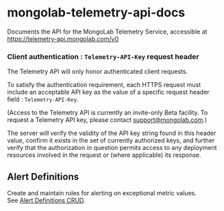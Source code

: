 # mongolab-telemetry-api-docs

Documents the API for the MongoLab Telemetry Service, 
accessible at https://telemetry-api.mongolab.com/v0


### Client authentication : `Telemetry-API-Key` request header

The Telemetry API will only honor authenticated client requests. 

To satisfy the authentication requirement, each HTTPS request must include an acceptable API key as the value of a specific request header field : `Telemetry-API-Key`.

(Access to the Telemetry API is currently an invite-only Beta facility.  To request a Telemetry API key, please contact [support@mongolab.com](mailto:support@mongolab.com).)

The server will verify the validity of the API key string found in this header value, confirm it exists in the set of currently authorized keys, and further verify that the authorization in question permits access to any deployment resources involved in the request or (where applicable) its response.



## Alert Definitions

Create and maintain rules for alerting on exceptional metric values.  
See [Alert Definitions CRUD](alerts.md).
